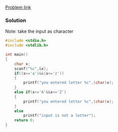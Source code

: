 [Problem link](https://codeforwin.org/c-programming/c-program-to-check-alphabet)
### Solution
Note: take the input as character
```C
#include <stdio.h>
#include <stdlib.h>

int main()
{
    char x;
    scanf("%c",&x);
    if((x>='a')&&(x<='z'))
    {
        printf("you entered letter %c",(char)x);
    }
    else if(x>='A'&&x<='Z')
    {
        printf("you entered letter %c",(char)x);
    }
    else
        printf("input is not a letter");
    return 0;
}

```

